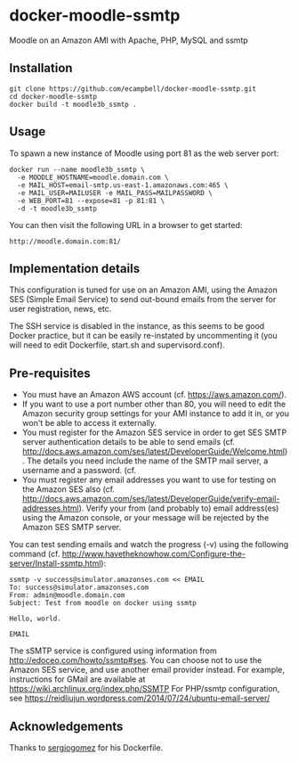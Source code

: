 docker-moodle-ssmtp
===================

Moodle on an Amazon AMI with Apache, PHP, MySQL and ssmtp

## Installation

```
git clone https://github.com/ecampbell/docker-moodle-ssmtp.git
cd docker-moodle-ssmtp
docker build -t moodle3b_ssmtp .
```

## Usage

To spawn a new instance of Moodle using port 81 as the web server port:

```
docker run --name moodle3b_ssmtp \
  -e MOODLE_HOSTNAME=moodle.domain.com \
  -e MAIL_HOST=email-smtp.us-east-1.amazonaws.com:465 \
  -e MAIL_USER=MAILUSER -e MAIL_PASS=MAILPASSWORD \
  -e WEB_PORT=81 --expose=81 -p 81:81 \
  -d -t moodle3b_ssmtp
```

You can then visit the following URL in a browser to get started:

```
http://moodle.domain.com:81/
```

## Implementation details

This configuration is tuned for use on an Amazon AMI, using the Amazon SES (Simple Email Service)
to send out-bound emails from the server for user registration, news, etc.

The SSH service is disabled in the instance, as this seems to be good Docker practice, 
but it can be easily re-instated by uncommenting it
(you will need to edit Dockerfile, start.sh and supervisord.conf).

## Pre-requisites

* You must have an Amazon AWS account (cf. https://aws.amazon.com/).
* If you want to use a port number other than 80, you will need to edit the Amazon security group
settings for your AMI instance to add it in,
or you won't be able to access it externally.
* You must register for the Amazon SES service in order to get 
SES SMTP server authentication details to be able to send emails
(cf. http://docs.aws.amazon.com/ses/latest/DeveloperGuide/Welcome.html).
The details you need include the name of the SMTP mail server, a username and a password.
(cf. 
* You must register any email addresses you want to use for testing on the Amazon SES also
(cf. http://docs.aws.amazon.com/ses/latest/DeveloperGuide/verify-email-addresses.html).
Verify your from (and probably to) email address(es) using the Amazon console, 
or your message will be rejected by the Amazon SES SMTP server.

You can test sending emails and watch the progress (-v) using the following command
(cf. http://www.havetheknowhow.com/Configure-the-server/Install-ssmtp.html):

```
ssmtp -v success@simulator.amazonses.com << EMAIL
To: success@simulator.amazonses.com
From: admin@moodle.domain.com
Subject: Test from moodle on docker using ssmtp

Hello, world.

EMAIL
```

The sSMTP service is configured using information from http://edoceo.com/howto/ssmtp#ses.
You can choose not to use the Amazon SES service, and use another email provider instead. 
For example, instructions for GMail are available at https://wiki.archlinux.org/index.php/SSMTP
For PHP/ssmtp configuration, see https://reidliujun.wordpress.com/2014/07/24/ubuntu-email-server/

## Acknowledgements

Thanks to [sergiogomez](https://github.com/sergiogomez) for his Dockerfile.